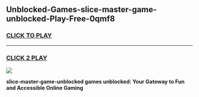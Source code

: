 
## Unblocked-Games-slice-master-game-unblocked-Play-Free-0qmf8
<h3>
<a href="https://premium76.site?title=slice-master-game-unblocked&ref=17A">CLICK TO PLAY</a></h3>
<hr>

<h3>
<a href="https://premium76.site?title=slice-master-game-unblocked&ref=17A">CLICK 2 PLAY</a>
  
</h3>

<a href="https://premium76.site?title=slice-master-game-unblocked&ref=17A"><img src="https://clearcache.store/games.png"></a>


**slice-master-game-unblocked games unblocked: Your Gateway to Fun and Accessible Online Gaming**
